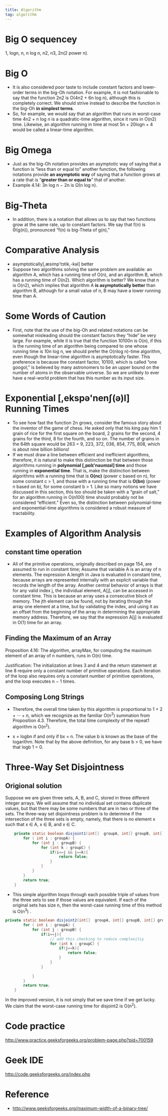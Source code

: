 ```yaml
---
title: Algorithm
tag: algorithm
---
```



# Big O sequencey
1, logn, n, n log n, n2, n3, 2n(2 power n).

# Big O
- It is also considered poor taste to include constant factors and lower-order terms in the big-Oh notation. For example, it is not fashionable to say that the function 2n2 is O(4n2 + 6n log n), although this is completely correct. We should strive instead to describe the function in the big-Oh **in simplest terms**.
- So, for example, we would say that an algorithm that runs in worst-case time 4n2 + n log n is a quadratic-time algorithm, since it runs in O(n2) time. Likewise, an algorithm running in time at most 5n + 20logn + 4 would be called a linear-time algorithm.

# Big Omega
- Just as the big-Oh notation provides an asymptotic way of saying that a function is “less than or equal to” another function, the following notations provide **an asymptotic way** of saying that a function grows at a rate that is “**greater than or equal to**” that of another.
- Example 4.14: 3n log n − 2n is Ω(n log n).

# Big-Theta
- In addition, there is a notation that allows us to say that two functions grow at the same rate, up to constant factors. We say that f(n) is Θ(g(n)), pronounced “f(n) is big-Theta of g(n),” 

# Comparative Analysis
- asymptotically[,æsimp'tɔtik,-kəl] better
- Suppose two algorithms solving the same problem are available: an algorithm A, which has a running time of O(n), and an algorithm B, which has a running time of O(n2). Which algorithm is better? We know that n is O(n2), which implies that algorithm A **is asymptotically better** than algorithm B, although for a small value of n, B may have a lower running time than A.


# Some Words of Caution
- First, note that the use of the big-Oh and related notations can be somewhat misleading should the constant factors they “hide” be very large. For example, while it is true that the function 10100n is O(n), if this is the running time of an algorithm being compared to one whose running time is 10n log n, we should prefer the O(nlog n)-time algorithm, even though the linear-time algorithm is asymptotically faster. This preference is because the constant factor, 10100, which is called “one googol,” is believed by many astronomers to be an upper bound on the number of atoms in the observable universe. So we are unlikely to ever have a real-world problem that has this number as its input size.

# Exponential [,ekspə'nenʃ(ə)l] Running Times
- To see how fast the function 2n grows, consider the famous story about the inventor of the game of chess. He asked only that his king pay him 1 grain of rice for the first square on the board, 2 grains for the second, 4 grains for the third, 8 for the fourth, and so on. The number of grains in the 64th square would be
263 = 9, 223, 372, 036, 854, 775, 808,
which is about nine billion billions!
- If we must draw a line between efficient and inefficient algorithms, therefore, it is natural to make this distinction be that between those algorithms running in **polynomial [,pɒlɪ'nəʊmɪəl] time** and those running in **exponential time**. That is, make the distinction between algorithms with a running time that is **O(nc)** (power c based on n), for some constant c > 1, and those with a running time that is **O(bn)** (power n based on b), for some constant b > 1. Like so many notions we have discussed in this section, this too should be taken with a “grain of salt,” for an algorithm running in O(n100) time should probably not be considered “efficient.” Even so, the distinction between polynomial-time and exponential-time algorithms is considered a robust measure of tractability.

# Examples of Algorithm Analysis
## constant time operation
- All of the primitive operations, originally described on page 154, are assumed to run in constant time; Assume that variable A is an array of n elements. The expression A.length in Java is evaluated in constant time, because arrays are represented internally with an explicit variable that records the length of the array. Another central behavior of arrays is that for any valid index j, the individual element, A[j], can be accessed in constant time. This is because an array uses a consecutive block of memory. The jth element can be found, not by iterating through the array one element at a time, but by validating the index, and using it as an offset from the beginning of the array in determining the appropriate memory address. Therefore, we say that the expression A[j] is evaluated in O(1) time for an array.

## Finding the Maximum of an Array
Proposition 4.16: The algorithm, arrayMax, for computing the maximum element of an array of n numbers, runs in O(n) time.

Justification: The initialization at lines 3 and 4 and the return statement at line 8 require only a constant number of primitive operations. Each iteration of the loop also requires only a constant number of primitive operations, and the loop executes n − 1 times. 

## Composing Long Strings
- Therefore, the overall time taken by this algorithm is proportional to
1 + 2 + ··· + n,
which we recognize as the familiar O(n<sup>2</sup>) summation from Proposition 4.3. Therefore, the total time complexity of the repeat1 algorithm is O(n<sup>2</sup>).

- x = logbn if and only if bx = n.
The value b is known as the base of the logarithm. Note that by the above definition, for any base b > 0, we have that logb 1 = 0.


# Three-Way Set Disjointness
## Origional solution
Suppose we are given three sets, A, B, and C, stored in three different integer arrays. We will assume that no individual set contains duplicate values, but that there may be some numbers that are in two or three of the sets. The three-way set disjointness problem is to determine if the intersection of the three sets is empty, namely, that there is no element x such that x ∈ A, x ∈ B, and x ∈ C. 

```java
    private static boolean disjoint1(int[]  groupA, int[] groupB, int[] groupC){
        for ( int i : groupA) {
            for (int j : groupB) {
                for (int k : groupC) {
                    if(i==j && j==k){
                        return false;
                    }
                }
            }
        }
        return true;
    }
```
- This simple algorithm loops through each possible triple of values from the three sets to see if those values are equivalent. If each of the original sets has size n, then the worst-case running time of this method is O(n<sup>3</sup>) .
```java
private static boolean disjoint2(int[]  groupA, int[] groupB, int[] groupC){
        for ( int i : groupA) {
            for (int j : groupB) {
                if(i==j){
                    // add this checking to reduce complexitiy
                    for (int k : groupC) {
                        if(j==k){
                            return false;
                        }
                    }
                }
                
            }
        }
        return true;
    }
```

In the improved version, it is not simply that we save time if we get lucky. We claim that the worst-case running time for disjoint2 is O(n<sup>2</sup>). 

# Code practice
http://www.practice.geeksforgeeks.org/problem-page.php?pid=700159

# Geek IDE
http://code.geeksforgeeks.org/index.php

# Reference
- http://www.geeksforgeeks.org/maximum-width-of-a-binary-tree/